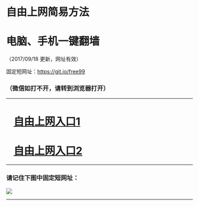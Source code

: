 ﻿# 自由上网简易方法

# 电脑、手机一键翻墙

（2017/09/18 更新，网址有效）

固定短网址：https://git.io/free99

### （微信如打不开，请转到浏览器打开）


***





# &nbsp;&nbsp; <a href="http://ft308246286.fwq-tz1005.info/fwqtz01.html?t=09180019335 " target="_blank">自由上网入口1</a>
# &nbsp;&nbsp; <a href="http://ft1637212532.fwq-tz1006.info/fwqtz02.html?t=09180018665 " target="_blank">自由上网入口2</a>
***

### 请记住下图中固定短网址：

<img src="https://s3-us-west-2.amazonaws.com/fwq-1001/yjfq-20170905okok.png" /> 


***


